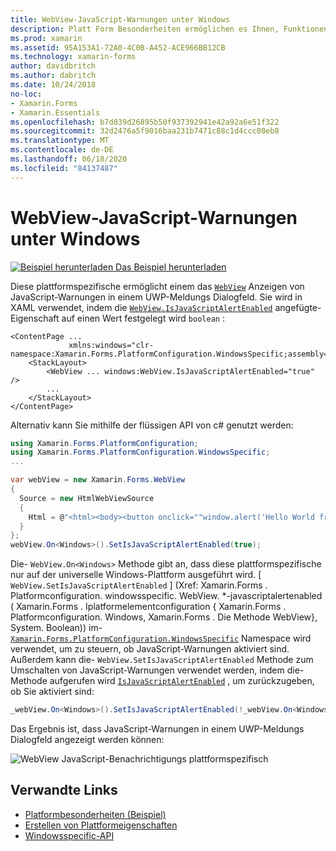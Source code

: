```yaml
---
title: WebView-JavaScript-Warnungen unter Windows
description: Platt Form Besonderheiten ermöglichen es Ihnen, Funktionen zu nutzen, die nur auf einer bestimmten Plattform verfügbar sind, ohne dass benutzerdefinierte Renderer oder Effekte implementiert werden. In diesem Artikel wird erläutert, wie Sie das Windows-plattformspezifische verwenden, das es WebView ermöglicht, JavaScript-Warnungen in einem UWP-Meldungs Dialogfeld anzuzeigen
ms.prod: xamarin
ms.assetid: 95A153A1-72A0-4C0B-A452-ACE966BB12CB
ms.technology: xamarin-forms
author: davidbritch
ms.author: dabritch
ms.date: 10/24/2018
no-loc:
- Xamarin.Forms
- Xamarin.Essentials
ms.openlocfilehash: b7d039d26895b50f937392941e42a92a6e51f322
ms.sourcegitcommit: 32d2476a5f9016baa231b7471c88c1d4ccc08eb8
ms.translationtype: MT
ms.contentlocale: de-DE
ms.lasthandoff: 06/18/2020
ms.locfileid: "84137487"
---
```

# <a name="webview-javascript-alerts-on-windows"></a>WebView-JavaScript-Warnungen unter Windows

[![Beispiel herunterladen](~/media/shared/download.png) Das Beispiel herunterladen](https://docs.microsoft.com/samples/xamarin/xamarin-forms-samples/userinterface-platformspecifics)

Diese plattformspezifische ermöglicht einem das [`WebView`](xref:Xamarin.Forms.WebView) Anzeigen von JavaScript-Warnungen in einem UWP-Meldungs Dialogfeld. Sie wird in XAML verwendet, indem die [`WebView.IsJavaScriptAlertEnabled`](xref:Xamarin.Forms.PlatformConfiguration.WindowsSpecific.WebView.IsJavaScriptAlertEnabledProperty) angefügte-Eigenschaft auf einen Wert festgelegt wird `boolean` :

```xaml
<ContentPage ...
             xmlns:windows="clr-namespace:Xamarin.Forms.PlatformConfiguration.WindowsSpecific;assembly=Xamarin.Forms.Core">
    <StackLayout>
        <WebView ... windows:WebView.IsJavaScriptAlertEnabled="true" />
        ...
    </StackLayout>
</ContentPage>
```

Alternativ kann Sie mithilfe der flüssigen API von c# genutzt werden:

```csharp
using Xamarin.Forms.PlatformConfiguration;
using Xamarin.Forms.PlatformConfiguration.WindowsSpecific;
...

var webView = new Xamarin.Forms.WebView
{
  Source = new HtmlWebViewSource
  {
    Html = @"<html><body><button onclick=""window.alert('Hello World from JavaScript');"">Click Me</button></body></html>"
  }
};
webView.On<Windows>().SetIsJavaScriptAlertEnabled(true);
```

Die- `WebView.On<Windows>` Methode gibt an, dass diese plattformspezifische nur auf der universelle Windows-Plattform ausgeführt wird. [ `WebView.SetIsJavaScriptAlertEnabled` ] (Xref: Xamarin.Forms . Platformconfiguration. windowsspecific. WebView. *-javascriptalertenabled ( Xamarin.Forms . Iplatformelementconfiguration { Xamarin.Forms . Platformconfiguration. Windows, Xamarin.Forms . Die Methode WebView}, System. Boolean)) im- [`Xamarin.Forms.PlatformConfiguration.WindowsSpecific`](xref:Xamarin.Forms.PlatformConfiguration.WindowsSpecific) Namespace wird verwendet, um zu steuern, ob JavaScript-Warnungen aktiviert sind. Außerdem kann die- `WebView.SetIsJavaScriptAlertEnabled` Methode zum Umschalten von JavaScript-Warnungen verwendet werden, indem die-Methode aufgerufen wird [`IsJavaScriptAlertEnabled`](xref:Xamarin.Forms.PlatformConfiguration.WindowsSpecific.WebView.IsJavaScriptAlertEnabled*) , um zurückzugeben, ob Sie aktiviert sind:

```csharp
_webView.On<Windows>().SetIsJavaScriptAlertEnabled(!_webView.On<Windows>().IsJavaScriptAlertEnabled());
```

Das Ergebnis ist, dass JavaScript-Warnungen in einem UWP-Meldungs Dialogfeld angezeigt werden können:

![WebView JavaScript-Benachrichtigungs plattformspezifisch](webview-javascript-alert-images/webview-javascript-alert.png "WebView JavaScript-Benachrichtigungs plattformspezifisch")

## <a name="related-links"></a>Verwandte Links

- [Platformbesonderheiten (Beispiel)](https://docs.microsoft.com/samples/xamarin/xamarin-forms-samples/userinterface-platformspecifics)
- [Erstellen von Plattformeigenschaften](~/xamarin-forms/platform/platform-specifics/index.md#creating-platform-specifics)
- [Windowsspecific-API](xref:Xamarin.Forms.PlatformConfiguration.WindowsSpecific)
